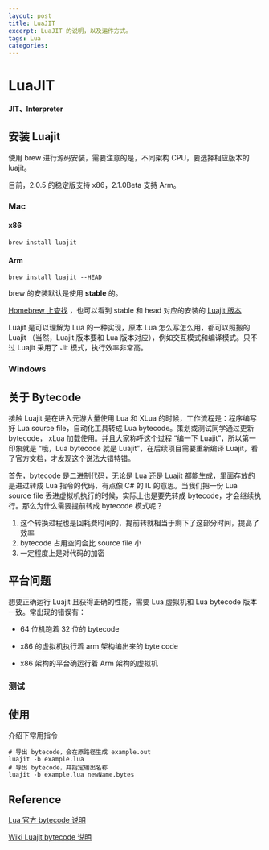 ```yaml
---
layout: post
title: LuaJIT
excerpt: LuaJIT 的说明，以及运作方式。
tags: Lua
categories: 
---
```


# LuaJIT

**JIT、Interpreter**

## 安装 Luajit 

使用 brew 进行源码安装，需要注意的是，不同架构 CPU，要选择相应版本的 luajit。

目前，2.0.5 的稳定版支持 x86，2.1.0Beta 支持 Arm。

### Mac

#### x86

```shell
brew install luajit
```

#### Arm

```shell
brew install luajit --HEAD
```

brew 的安装默认是使用 **stable** 的。

[Homebrew 上查找](https://formulae.brew.sh/formula/git#default) ，也可以看到 stable 和 head 对应的安装的 [Luajit 版本](https://luajit.org/download.html)

Luajit 是可以理解为 Lua 的一种实现，原本 Lua 怎么写怎么用，都可以照搬的 Luajit （当然，Luajit 版本要和 Lua 版本对应），例如交互模式和编译模式。只不过 Luajit 采用了 Jit 模式，执行效率非常高。

### Windows



## 关于 Bytecode

接触 Luajit 是在进入元游大量使用 Lua 和 XLua 的时候，工作流程是：程序编写好 Lua source file，自动化工具转成 Lua bytecode。策划或测试同学通过更新 bytecode， xLua 加载使用。并且大家称呼这个过程 “编一下 Luajit”，所以第一印象就是 “哦，Lua bytecode 就是 Luajit”，在后续项目需要重新编译 Luajit，看了官方文档，才发现这个说法大错特错。

首先，bytecode 是二进制代码，无论是 Lua 还是 Luajit 都能生成，里面存放的是进过转成 Lua 指令的代码，有点像 C# 的 IL 的意思。当我们把一份 Lua source file 丢进虚拟机执行的时候，实际上也是要先转成 bytecode，才会继续执行。那么为什么需要提前转成 bytecode 模式呢？

1. 这个转换过程也是回耗费时间的，提前转就相当于剩下了这部分时间，提高了效率
2. bytecode 占用空间会比 source file 小
3. 一定程度上是对代码的加密

## 平台问题

想要正确运行 Luajit 且获得正确的性能，需要 Lua 虚拟机和 Lua bytecode 版本一致。常出现的错误有：

* 64 位机跑着 32 位的 bytecode

* x86 的虚拟机执行着 arm 架构编出来的 byte code
* x86 架构的平台确运行着 Arm 架构的虚拟机

### 测试

## 使用

介绍下常用指令

```shell
# 导出 bytecode，会在原路径生成 example.out
luajit -b example.lua
# 导出 bytecode，并指定输出名称
luajit -b example.lua newName.bytes
```



## Reference

[Lua 官方 bytecode 说明](https://www.lua.org/manual/3.2/luac.html)

[Wiki Luajit bytecode 说明](http://wiki.luajit.org/Bytecode-2.0)

